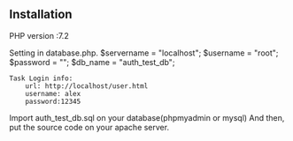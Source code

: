 ## Installation
PHP version :7.2

Setting  in database.php.
    $servername = "localhost";
    $username = "root";
    $password = "";
    $db_name = "auth_test_db";

    Task Login info:
        url: http://localhost/user.html
        username: alex
        password:12345


Import auth_test_db.sql on your database(phpmyadmin or mysql)
And then, put the source code on your apache server.


